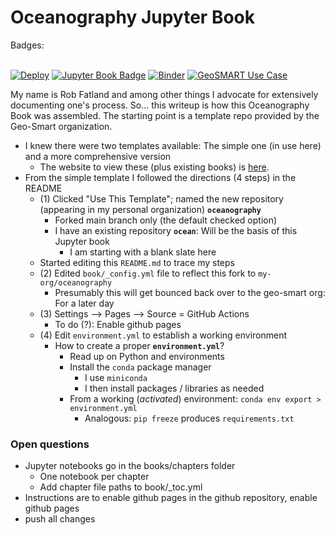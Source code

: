 # Oceanography Jupyter Book

Badges: <BR><BR>


[![Deploy](https://github.com/geo-smart/use_case_template/actions/workflows/deploy.yaml/badge.svg)](https://github.com/geo-smart/use_case_template/actions/workflows/deploy.yaml)
[![Jupyter Book Badge](https://jupyterbook.org/badge.svg)](https://geo-smart.github.io/simple-template)
[![Binder](https://mybinder.org/badge_logo.svg)](https://mybinder.org/v2/gh/geo-smart/simple-template/HEAD?labpath=book%2Fchapters)
[![GeoSMART Use Case](./book/img/use_case_badge.svg)](https://geo-smart.github.io/usecases)


My name is Rob Fatland and among other things I advocate for extensively documenting one's process. 
So... this writeup is how this Oceanography Book was assembled. The starting point is a template repo
provided by the Geo-Smart organization. <br>


- I knew there were two templates available: The simple one (in use here) and a more comprehensive version
    - The website to view these (plus existing books) is [here](https://geo-smart.github.io/usecases).
- From the simple template I followed the directions (4 steps) in the README
    - (1) Clicked "Use This Template"; named the new repository (appearing in my personal organization) **`oceanography`**
        - Forked main branch only (the default checked option)
        - I have an existing repository **`ocean`**: Will be the basis of this Jupyter book
            - I am starting with a blank slate here
    - Started editing this `README.md` to trace my steps
    - (2) Edited `book/_config.yml` file to reflect this fork to `my-org/oceanography`
        - Presumably this will get bounced back over to the geo-smart org: For a later day
    - (3) Settings --> Pages --> Source = GitHub Actions
        - To do (?): Enable github pages
    - (4) Edit `environment.yml` to establish a working environment
        - How to create a proper **`environment.yml`**?
            - Read up on Python and environments
            - Install the `conda` package manager
                - I use `miniconda`
                - I then install packages / libraries as needed
            - From a working (*activated*) environment: `conda env export > environment.yml`
                - Analogous: `pip freeze` produces `requirements.txt`


### Open questions

- Jupyter notebooks go in the books/chapters folder
    - One notebook per chapter
    - Add chapter file paths to book/_toc.yml
- Instructions are to enable github pages in the github repository, enable github pages
- push all changes

